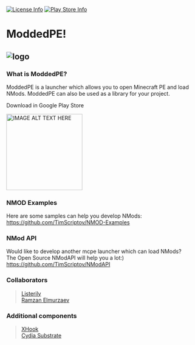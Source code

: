[![License Info](https://img.shields.io/badge/license-GNU_GPLv3-blue.svg?style=flat-square)](https://github.com/TimScriptov/ModdedPE) [![Play Store Info](https://img.shields.io/badge/Play_Store-v1.16.100.04-blue.svg?style=flat-square)](https://play.google.com/store/apps/details?id=com.mcal.mcpelauncher)
# ModdedPE!
![logo][1]
--------

### What is ModdedPE?
ModdedPE is a launcher which allows you to open Minecraft PE and load NMods. ModdedPE can also be used as a library for your project.

Download in Google Play Store

<a href="https://play.google.com/store/apps/details?id=com.mcal.mcpelauncher"
target="_blank">
<img src="https://play.google.com/intl/en_us/badges/images/generic/en_badge_web_generic.png"
alt="IMAGE ALT TEXT HERE" width="200"/></a>

### NMOD Examples
Here are some samples can help you develop NMods:<br>
<https://github.com/TimScriptov/NMOD-Examples>

### NMod API
Would like to develop another mcpe launcher which can load NMods?<br>
The Open Source NModAPI will help you a lot:)<br>
<https://github.com/TimScriptov/NModAPI>

### Collaborators
> [Listerily][2]<br>
> [Ramzan Elmurzaev][3]<br>

### Additional components
> [XHook][4]<br>
> [Cydia Substrate][5]<br>

[1]: https://github.com/TimScriptov/ModdedPE/blob/master/Art/title_logo.png
[2]: https://github.com/listerily
[3]: https://github.com/elmurzaev
[4]: https://github.com/iqiyi/xHook
[5]: http://www.cydiasubstrate.com/